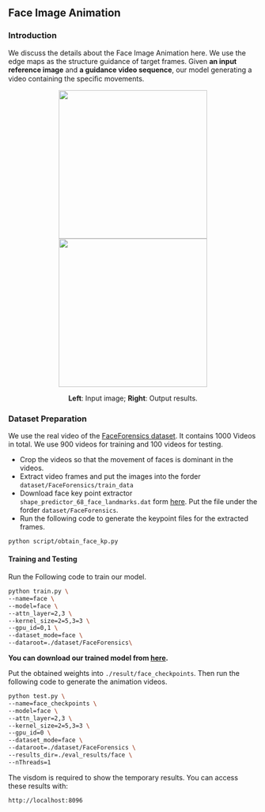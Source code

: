 ## Face Image Animation

### Introduction

We discuss the details about the Face Image Animation here. We use the edge maps as the structure guidance of target frames. Given **an input reference image** and **a guidance video sequence**, our model generating a video containing the speciﬁc movements. 

<p align='center'>  
  <img src='https://user-images.githubusercontent.com/30292465/75610997-410bea80-5b51-11ea-9492-5d7b911bf450.gif' width='300'/>
  <img src='https://user-images.githubusercontent.com/30292465/75611009-5ed94f80-5b51-11ea-83a8-a30827f9f52e.gif' width='300'/>
</p>
<p align='center'> 
  <b>Left</b>: Input image; <b>Right</b>: Output results.
</p>

### Dataset Preparation

We use the real video of the [FaceForensics dataset](https://github.com/ondyari/FaceForensics). It contains 1000 Videos in total. We use 900 videos for training and 100 videos for testing. 

* Crop the videos so that the movement of faces is dominant in the videos. 
* Extract video frames and put the images into the forder `dataset/FaceForensics/train_data`
* Download face key point extractor `shape_predictor_68_face_landmarks.dat` form [here](https://github.com/davisking/dlib-models). Put the file under the forder `dataset/FaceForensics`. 
* Run the following code to generate the keypoint files for the extracted frames.

```bash
python script/obtain_face_kp.py
```

#### Training and Testing

Run the Following code to train our model.

```bash
python train.py \
--name=face \
--model=face \
--attn_layer=2,3 \
--kernel_size=2=5,3=3 \
--gpu_id=0,1 \
--dataset_mode=face \
--dataroot=./dataset/FaceForensics\
```

**You can download our trained model from [here](https://drive.google.com/open?id=1DwOR4F7dxEfqZTdQUvONPbJYJd3auTzF).** 

Put the obtained weights into `./result/face_checkpoints`. Then run the following code to generate the animation videos.

```bash
python test.py \
--name=face_checkpoints \
--model=face \
--attn_layer=2,3 \
--kernel_size=2=5,3=3 \
--gpu_id=0 \
--dataset_mode=face \
--dataroot=./dataset/FaceForensics \
--results_dir=./eval_results/face \
--nThreads=1
```

The visdom is required to show the temporary results. You can access these results with:

```html
http://localhost:8096
```

 